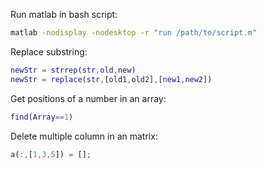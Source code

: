 Run matlab in bash script:
```bash
matlab -nodisplay -nodesktop -r "run /path/to/script.m"
```

Replace substring:
```matlab
newStr = strrep(str,old,new)
newStr = replace(str,[old1,old2],[new1,new2])
```

Get positions of a number in an array:
```matlab
find(Array==1)
```

Delete multiple column in an matrix:
```matlab
a(:,[1,3,5]) = [];
```

